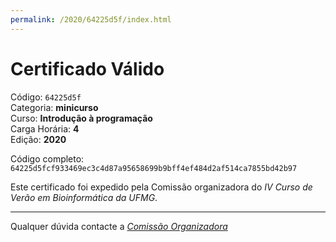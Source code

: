 ```yaml
---
permalink: /2020/64225d5f/index.html
---
```


# Certificado Válido

Código: `64225d5f`<br>
Categoria: **minicurso**<br>
Curso: **Introdução à programação**<br>
Carga Horária: **4**<br>
Edição: **2020**<br>


Código completo: `64225d5fcf933469ec3c4d87a95658699b9bff4ef484d2af514ca7855bd42b97`


Este certificado foi expedido pela Comissão organizadora do *IV Curso de Verão em Bioinformática da UFMG*.

----

Qualquer dúvida contacte a [_Comissão Organizadora_](<mailto:cursobioinfoufmg@gmail.com$subject=[Certificados]>)

